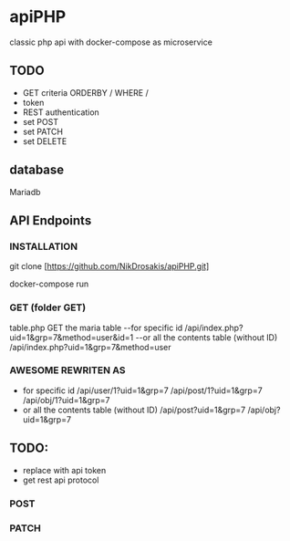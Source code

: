 # apiPHP
 classic php api with docker-compose as microservice

## TODO 
- GET criteria ORDERBY / WHERE / 
- token 
- REST authentication
- set POST
- set PATCH 
- set DELETE 

## database
Mariadb 

## API Endpoints

### INSTALLATION
git clone [https://github.com/NikDrosakis/apiPHP.git]

docker-compose run 

### GET (folder GET)
table.php GET the maria table
--for specific id
/api/index.php?uid=1&grp=7&method=user&id=1
--or all the contents table (without ID)
/api/index.php?uid=1&grp=7&method=user

### AWESOME REWRITEN AS

- for specific id
  /api/user/1?uid=1&grp=7
  /api/post/1?uid=1&grp=7
  /api/obj/1?uid=1&grp=7
- or all the contents table (without ID)
  /api/post?uid=1&grp=7
  /api/obj?uid=1&grp=7

## TODO:
- replace with api token
- get rest api protocol


### POST


### PATCH